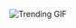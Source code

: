
<!-- GIF_SECTION -->
![Trending GIF](https://media4.giphy.com/media/v1.Y2lkPThiYjIxNzcyeDhiNmpsNWIzODNiNTlvNjFsbndvMjF1eTVycXU1bWx6N3FiOHg5NCZlcD12MV9naWZzX3NlYXJjaCZjdD1n/A06UFEx8jxEwU/giphy.gif)
<!-- END_GIF_SECTION -->
